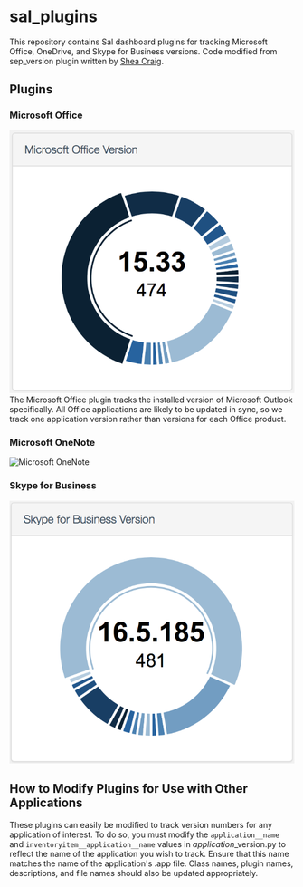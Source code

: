 # sal_plugins
This repository contains Sal dashboard plugins for tracking Microsoft Office, OneDrive, and Skype for Business versions. Code modified from sep_version plugin written by [Shea Craig](https://github.com/sheagcraig/sheagcraig_sal_plugins).


## Plugins
### Microsoft Office
![Microsoft Office](images/office.png)
The Microsoft Office plugin tracks the installed version of Microsoft Outlook specifically. All Office applications are likely to be updated in sync, so we track one application version rather than versions for each Office product.

### Microsoft OneNote
![Microsoft OneNote](images/onenote.png)

### Skype for Business
![Skype for Business](images/skype4b.png)


## How to Modify Plugins for Use with Other Applications
These plugins can easily be modified to track version numbers for any application of interest. To do so, you must modify the `application__name` and `inventoryitem__application__name` values in *application*_version.py to reflect the name of the application you wish to track. Ensure that this name matches the name of the application's .app file. Class names, plugin names, descriptions, and file names should also be updated appropriately.